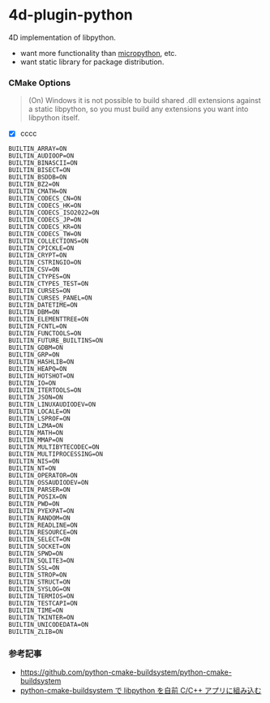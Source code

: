 # 4d-plugin-python
4D implementation of libpython.

* want more functionality than [micropython](https://micropython.org), etc.
* want static library for package distribution.

### CMake Options

> (On) Windows it is not possible to build shared .dll extensions against a static libpython, so you must build any extensions you want into libpython itself.
 
 - [x] cccc
 
```
BUILTIN_ARRAY=ON
BUILTIN_AUDIOOP=ON
BUILTIN_BINASCII=ON
BUILTIN_BISECT=ON
BUILTIN_BSDDB=ON
BUILTIN_BZ2=ON
BUILTIN_CMATH=ON
BUILTIN_CODECS_CN=ON
BUILTIN_CODECS_HK=ON
BUILTIN_CODECS_ISO2022=ON
BUILTIN_CODECS_JP=ON
BUILTIN_CODECS_KR=ON
BUILTIN_CODECS_TW=ON
BUILTIN_COLLECTIONS=ON
BUILTIN_CPICKLE=ON
BUILTIN_CRYPT=ON
BUILTIN_CSTRINGIO=ON
BUILTIN_CSV=ON
BUILTIN_CTYPES=ON
BUILTIN_CTYPES_TEST=ON
BUILTIN_CURSES=ON
BUILTIN_CURSES_PANEL=ON
BUILTIN_DATETIME=ON
BUILTIN_DBM=ON
BUILTIN_ELEMENTTREE=ON
BUILTIN_FCNTL=ON
BUILTIN_FUNCTOOLS=ON
BUILTIN_FUTURE_BUILTINS=ON
BUILTIN_GDBM=ON
BUILTIN_GRP=ON
BUILTIN_HASHLIB=ON
BUILTIN_HEAPQ=ON
BUILTIN_HOTSHOT=ON
BUILTIN_IO=ON
BUILTIN_ITERTOOLS=ON
BUILTIN_JSON=ON
BUILTIN_LINUXAUDIODEV=ON
BUILTIN_LOCALE=ON
BUILTIN_LSPROF=ON
BUILTIN_LZMA=ON
BUILTIN_MATH=ON
BUILTIN_MMAP=ON
BUILTIN_MULTIBYTECODEC=ON
BUILTIN_MULTIPROCESSING=ON
BUILTIN_NIS=ON
BUILTIN_NT=ON
BUILTIN_OPERATOR=ON
BUILTIN_OSSAUDIODEV=ON
BUILTIN_PARSER=ON
BUILTIN_POSIX=ON
BUILTIN_PWD=ON
BUILTIN_PYEXPAT=ON
BUILTIN_RANDOM=ON
BUILTIN_READLINE=ON
BUILTIN_RESOURCE=ON
BUILTIN_SELECT=ON
BUILTIN_SOCKET=ON
BUILTIN_SPWD=ON
BUILTIN_SQLITE3=ON
BUILTIN_SSL=ON
BUILTIN_STROP=ON
BUILTIN_STRUCT=ON
BUILTIN_SYSLOG=ON
BUILTIN_TERMIOS=ON
BUILTIN_TESTCAPI=ON
BUILTIN_TIME=ON
BUILTIN_TKINTER=ON
BUILTIN_UNICODEDATA=ON
BUILTIN_ZLIB=ON
```

### 参考記事

* https://github.com/python-cmake-buildsystem/python-cmake-buildsystem
* [python-cmake-buildsystem で libpython を自前 C/C++ アプリに組み込む](https://qiita.com/syoyo/items/5a935fdcbdf89e0a2635)
